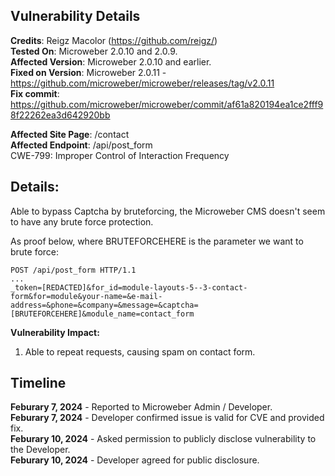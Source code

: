 ## Vulnerability Details

**Credits**: Reigz Macolor (https://github.com/reigz/)<br/>
**Tested On**: Microweber 2.0.10 and 2.0.9.<br/>
**Affected Version**: Microweber 2.0.10  and earlier.<br/>
**Fixed on Version**: Microweber 2.0.11 - https://github.com/microweber/microweber/releases/tag/v2.0.11<br/>
**Fix commit**: https://github.com/microweber/microweber/commit/af61a820194ea1ce2fff98f22262ea3d642920bb

**Affected Site Page**: /contact<br/>
**Affected Endpoint**: /api/post_form<br/>
CWE-799: Improper Control of Interaction Frequency
## **Details:**
Able to bypass Captcha by bruteforcing, the Microweber CMS doesn't seem to have any brute force protection.

As proof below, where BRUTEFORCEHERE is the parameter we want to brute force:
~~~http
POST /api/post_form HTTP/1.1
...
_token=[REDACTED]&for_id=module-layouts-5--3-contact-form&for=module&your-name=&e-mail-address=&phone=&company=&message=&captcha=[BRUTEFORCEHERE]&module_name=contact_form
~~~

**Vulnerability Impact:**
1. Able to repeat requests, causing spam on contact form.

## **Timeline**

**Feburary 7, 2024** - Reported to Microweber Admin / Developer.<br/>
**Feburary 7, 2024** - Developer confirmed issue is valid for CVE and provided fix.<br/>
**Feburary 10, 2024** - Asked permission to publicly disclose vulnerability to the Developer.<br/>
**Feburary 10, 2024** - Developer agreed for public disclosure.
